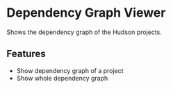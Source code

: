 Dependency Graph Viewer
=======================

Shows the dependency graph of the Hudson projects.

Features
--------
* Show dependency graph of a project
* Show whole dependency graph

